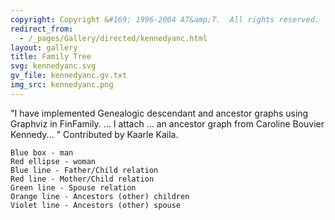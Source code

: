 ```yaml
---
copyright: Copyright &#169; 1996-2004 AT&amp;T.  All rights reserved.
redirect_from:
  - /_pages/Gallery/directed/kennedyanc.html
layout: gallery
title: Family Tree
svg: kennedyanc.svg
gv_file: kennedyanc.gv.txt
img_src: kennedyanc.png
---
```

"I have implemented Genealogic descendant and ancestor graphs using Graphviz in FinFamily. ... I attach ... an ancestor graph from Caroline Bouvier Kennedy... " Contributed by Kaarle Kaila.

```
Blue box - man
Red ellipse - woman
Blue line - Father/Child relation
Red line - Mother/Child relation
Green line - Spouse relation
Orange line - Ancestors (other) children
Violet line - Ancestors (other) spouse 
```
